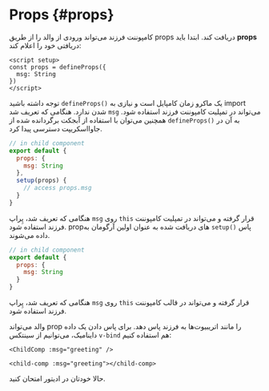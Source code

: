 # Props {#props}

کامپوننت فرزند می‌تواند ورودی از والد را از طریق props دریافت کند. ابتدا باید **props** دریافتی خود را اعلام کند:

<div class="composition-api">
<div class="sfc">

```vue [ChildComp.vue]
<script setup>
const props = defineProps({
  msg: String
})
</script>
```

توجه داشته باشید `defineProps()‎` یک ماکرو زمان کامپایل است و نیازی به import شدن ندارد. هنگامی که تعریف شد `msg` می‌تواند در تمپلیت کامپوننت فرزند استفاده شود. همچنین می‌توان با استفاده از آبجکت برگردانده شده از `defineProps()‎` به آن در جاوااسکریپت دسترسی پیدا کرد.

</div>

<div class="html">

```js
// in child component
export default {
  props: {
    msg: String
  },
  setup(props) {
    // access props.msg
  }
}
```

هنگامی که تعریف شد، پِراپ `msg` روی `this` قرار گرفته و می‌تواند در تمپلیت کامپوننت فرزند استفاده شود. propهای دریافت شده به عنوان اولین آرگومان به `setup()‎` پاس داده می‌شوند.

</div>

</div>

<div class="options-api">

```js
// in child component
export default {
  props: {
    msg: String
  }
}
```

هنگامی که تعریف شد، پِراپ `msg` روی `this` قرار گرفته و می‌تواند در قالب کامپوننت فرزند استفاده شود.

</div>

والد می‌تواند prop را مانند اتریبیوت‌ها به فرزند پاس دهد. برای پاس دادن یک داده داینامیک، می‌توانیم از سینتکس `v-bind` هم استفاده کنیم:

<div class="sfc">

```vue-html
<ChildComp :msg="greeting" />
```

</div>
<div class="html">

```vue-html
<child-comp :msg="greeting"></child-comp>
```

</div>

حالا خودتان در ادیتور امتحان کنید.
